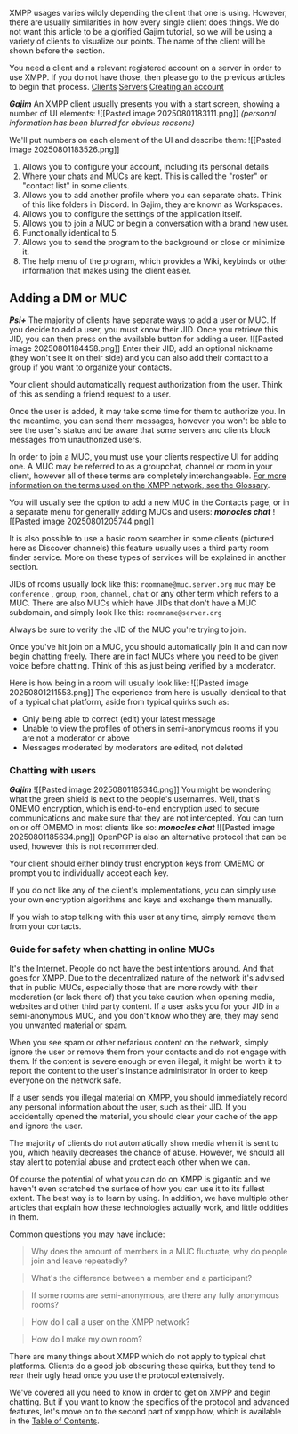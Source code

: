 XMPP usages varies wildly depending the client that one is using. However, there are usually similarities in how every single client does things. We do not want this article to be a glorified Gajim tutorial, so we will be using a variety of clients to visualize our points. The name of the client will be shown before the section.

You need a client and a relevant registered account on a server in order to use XMPP. If you do not have those, then please go to the previous articles to begin that process.
[Clients](/clients)
[Servers](/servers)
[Creating an account](/Creating%20an%20account)

***Gajim***
An XMPP client usually presents you with a start screen, showing a number of UI elements:
![[Pasted image 20250801183111.png]]
*(personal information has been blurred for obvious reasons)*

We'll put numbers on each element of the UI and describe them:
![[Pasted image 20250801183526.png]]
1) Allows you to configure your account, including its personal details
2) Where your chats and MUCs are kept. This is called the "roster" or "contact list" in some clients.
3) Allows you to add another profile where you can separate chats. Think of this like folders in Discord. In Gajim, they are known as Workspaces.
4) Allows you to configure the settings of the application itself.
5) Allows you to join a MUC or begin a conversation with a brand new user.
6) Functionally identical to 5.
7) Allows you to send the program to the background or close or minimize it.
8) The help menu of the program, which provides a Wiki, keybinds or other information that makes using the client easier.
## Adding a DM or MUC
***Psi+***
The majority of clients have separate ways to add a user or MUC. If  you decide to add a user, you must know their JID. Once you retrieve this JID, you can then press on the available button for adding a user.
![[Pasted image 20250801184458.png]]
Enter their JID, add an optional nickname (they won't see it on their side) and you can also add their contact to a group if you want to organize your contacts.

Your client should automatically request authorization from the user. Think of this as sending a friend request to a user.

Once the user is added, it may take some time for them to authorize you. In the meantime, you can send them messages, however you won't be able to see the user's status and be aware that some servers and clients block messages from unauthorized users.

In order to join a MUC, you must use your clients respective UI for adding one. A MUC may be referred to as a groupchat, channel or room in your client, however all of these terms are completely interchangeable. [For more information on the terms used on the XMPP network, see the Glossary](/glossary).

You will usually see the option to add a new MUC in the Contacts page, or in a separate menu for generally adding MUCs and users:
***monocles chat***
![[Pasted image 20250801205744.png]]

It is also possible to use a basic room searcher in some clients (pictured here as Discover channels) this feature usually uses a third party room finder service. More on these types of services will be explained in another section.

JIDs of rooms usually look like this:
`roomname@muc.server.org`
`muc` may be `conference` , `group`, `room`, `channel`,  `chat` or any other term which refers to a MUC. There are also MUCs which have JIDs that don't have a MUC subdomain, and simply look like this:
`roomname@server.org`

Always be sure to verify the JID of the MUC you're trying to join.

Once you've hit join on a MUC, you should automatically join it and can now begin chatting freely. There are in fact MUCs where you need to be given voice before chatting. Think of this as just being verified by a moderator.

Here is how being in a room will usually look like:
![[Pasted image 20250801211553.png]]
The experience from here is usually identical to that of a typical chat platform, aside from typical quirks such as:
- Only being able to correct (edit) your latest message
- Unable to view the profiles of others in semi-anonymous rooms if you are not a moderator or above
- Messages moderated by moderators are edited, not deleted
### Chatting with users

***Gajim***
![[Pasted image 20250801185346.png]]
You might be wondering what the green shield is next to the people's usernames. Well, that's OMEMO encryption, which is end-to-end encryption used to secure communications and make sure that they are not intercepted. You can turn on or off OMEMO in most clients like so:
***monocles chat***
![[Pasted image 20250801185634.png]]
OpenPGP is also an alternative protocol that can be used, however this is not recommended.

Your client should either blindy trust encryption keys from OMEMO or prompt you to individually accept each key.

If you do not like any of the client's implementations, you can simply use your own encryption algorithms and keys and exchange them manually.

If you wish to stop talking with this user at any time, simply remove them from your contacts.
### Guide for safety when chatting in online MUCs
It's the Internet. People do not have the best intentions around. And that goes for XMPP. Due to the decentralized nature of the network it's advised that in public MUCs, especially those that are more rowdy with their moderation (or lack there of) that you take caution when opening media, websites and other third party content. If a user asks you for your JID in a semi-anonymous MUC, and you don't know who they are, they may send you unwanted material or spam.

When you see spam or other nefarious content on the network, simply ignore the user or remove them from your contacts and do not engage with them. If the content is severe enough or even illegal, it might be worth it to report the content to the user's instance administrator in order to keep everyone on the network safe.

If a user sends you illegal material on XMPP, you should immediately record any personal information about the user, such as their JID. If you accidentally opened the material, you should clear your cache of the app and ignore the user.

The majority of clients do not automatically show media when it is sent to you, which heavily decreases the chance of abuse. However, we should all stay alert to potential abuse and protect each other when we can.

Of course the potential of what you can do on XMPP is gigantic and we haven't even scratched the surface of how you can use it to its fullest extent. The best way is to learn by using. In addition, we have multiple other articles that explain how these technologies actually work, and little oddities in them.

Common questions you may have include:
> Why does the amount of members in a MUC fluctuate, why do people join and leave repeatedly?

> What's the difference between a member and a participant?

> If some rooms are semi-anonymous, are there any fully anonymous rooms?

>  How do I call a user on the XMPP network?

> How do I make my own room?

There are many things about XMPP which do not apply to typical chat platforms. Clients do a good job obscuring these quirks, but they tend to rear their ugly head once you use the protocol extensively.

We've covered all you need to know in order to get on XMPP and begin chatting. But if you want to know the specifics of the protocol and advanced features, let's move on to the second part of xmpp.how, which is available in the [Table of Contents](/Table%20Of%20Contents).
